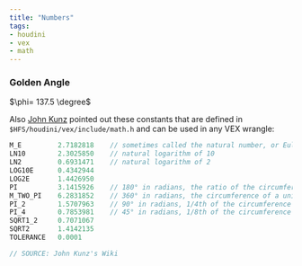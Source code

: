 ```yaml
---
title: "Numbers"
tags:
- houdini
- vex
- math
---
```


### Golden Angle

$\phi= 137.5 \degree$  


Also [John Kunz](https://wiki.johnkunz.com/index.php?title=Mathematical_Functions_in_VEX) pointed out these constants that are defined in `$HFS/houdini/vex/include/math.h`  and can be used in any VEX wrangle:

```C++
M_E         2.7182818    // sometimes called the natural number, or Euler's number
LN10        2.3025850    // natural logarithm of 10
LN2         0.6931471    // natural logarithm of 2
LOG10E      0.4342944
LOG2E       1.4426950
PI          3.1415926    // 180° in radians, the ratio of the circumference to diameter of a circle
M_TWO_PI    6.2831852    // 360° in radians, the circumference of a unit circle, 2 * PI
PI_2   	    1.5707963    // 90° in radians, 1/4th of the circumference of a unit circle, PI / 2
PI_4	    0.7853981    // 45° in radians, 1/8th of the circumference of a unit circle, PI / 4
SQRT1_2	    0.7071067
SQRT2	    1.4142135
TOLERANCE   0.0001

// SOURCE: John Kunz's Wiki
```